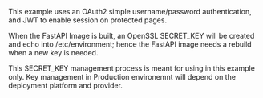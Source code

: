 This example uses an OAuth2 simple username/password authentication, and JWT to enable session on protected pages.

When the FastAPI Image is built, an OpenSSL SECRET_KEY will be created and echo into /etc/environment; hence the FastAPI image needs a rebuild when a new key is needed.

This SECRET_KEY management process is meant for using in this example only. Key management in Production environemnt will depend on the deployment platform and provider. 